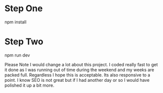 <!-- :::::::::::::::: Setup Guide :::::::::::::::: -->

# Step One
npm install

# Step Two
npm run dev

<!-- :::::::::::::::: Notes :::::::::::::::: -->

Please Note I would change a lot about this project. I coded really fast to get it done as I was running out of time during the weekend and my weeks are packed full. Regardless I hope this is acceptable. Its also responsive to a point. I know SEO is not great but if I had another day or so I would have polished it up a bit more.